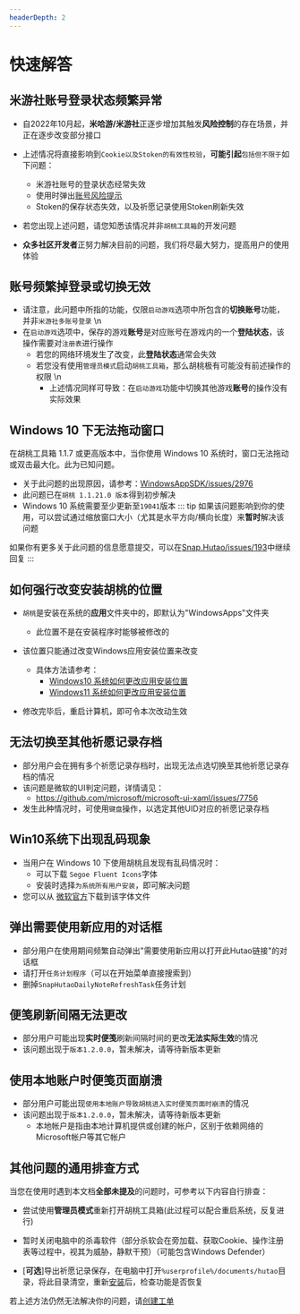 ```yaml
---
headerDepth: 2
---
```


# 快速解答

## 米游社账号登录状态频繁异常
- 自2022年10月起，**米哈游/米游社**正逐步增加其触发**风险控制**的存在场景，并正在逐步改变部分接口

- 上述情况将直接影响到`Cookie以及Stoken的有效性校验`，**可能引起**`包括但不限于`如下问题：
  - 米游社账号的登录状态经常失效
  - 使用时弹出[账号风险提示](https://hut.ao/FAQ/mihoyo-risk-tip.html)
  - Stoken的保存状态失效，以及祈愿记录使用Stoken刷新失效
- 若您出现上述问题，请您知悉该情况并非`胡桃工具箱`的开发问题

- **众多社区开发者**正努力解决目前的问题，我们将尽最大努力，提高用户的使用体验

## 账号频繁掉登录或切换无效
- 请注意，此问题中所指的功能，仅限`启动游戏`选项中所包含的**切换账号**功能，并非`米游社多账号登录` \n 
- 在`启动游戏`选项中，保存的游戏**账号**是对应账号在游戏内的一个**登陆状态**，该操作需要对`注册表`进行操作
  - 若您的网络环境发生了改变，此**登陆状态**通常会失效
  - 若您没有使用`管理员模式`启动`胡桃工具箱`，那么胡桃极有可能没有前述操作的权限 \n 
    - 上述情况同样可导致：在`启动游戏`功能中切换其他游戏**账号**的操作没有实际效果

## Windows 10 下无法拖动窗口
在胡桃工具箱 1.1.7 或更高版本中，当你使用 Windows 10 系统时，窗口无法拖动或双击最大化。此为已知问题。
- 关于此问题的出现原因，请参考：[WindowsAppSDK/issues/2976](https://github.com/microsoft/WindowsAppSDK/issues/2976)
- 此问题已在`胡桃 1.1.21.0 版本`得到初步解决
- Windows 10 系统需要至少更新至`19041`版本
::: tip
如果该问题影响到你的使用，可以尝试通过缩放窗口大小（尤其是水平方向/横向长度）来**暂时**解决该问题

如果你有更多关于此问题的信息愿意提交，可以在[Snap.Hutao/issues/193](https://github.com/DGP-Studio/Snap.Hutao/issues/193)中继续回复
:::

## 如何**强行**改变安装**胡桃**的位置
- `胡桃`是安装在系统的**应用**文件夹中的，即默认为"WindowsApps"文件夹
  - 此位置不是在安装程序时能够被修改的

- 该位置只能通过改变Windows应用安装位置来改变
  - 具体方法请参考：
    - [Windows10 系统如何更改应用安装位置](https://jingyan.baidu.com/article/676629976a26a715d51b84ec.html)
    - [Windows11 系统如何更改应用安装位置](https://jingyan.baidu.com/article/915fc414b8ddb010384b2006.html)
- 修改完毕后，重启计算机，即可令本次改动生效

## 无法切换至其他祈愿记录存档
- 部分用户会在拥有多个祈愿记录存档时，出现无法点选切换至其他祈愿记录存档的情况
- 该问题是微软的UI判定问题，详情请见：
  - https://github.com/microsoft/microsoft-ui-xaml/issues/7756
- 发生此种情况时，可使用`键盘`操作，以选定其他UID对应的祈愿记录存档

## Win10系统下出现乱码现象
- 当用户在 Windows 10 下使用胡桃且发现有乱码情况时：
  - 可以下载 `Segoe Fluent Icons`字体
  - 安装时选择`为系统所有用户安装`，即可解决问题
- 您可以从 [微软官方](https://aka.ms/SegoeFluentIcons)下载到该字体文件

## 弹出需要使用新应用的对话框
- 部分用户在使用期间频繁自动弹出"需要使用新应用以打开此Hutao链接"的对话框
- 请打开`任务计划程序`（可以在开始菜单直接搜索到）
- 删掉`SnapHutaoDailyNoteRefreshTask`任务计划

## **便笺**刷新间隔无法更改
- 部分用户可能出现**实时便笺**刷新间隔时间的更改**无法实际生效**的情况
- 该问题出现于`版本1.2.0.0`，暂未解决，请等待新版本更新

## 使用本地账户时便笺页面崩溃
- 部分用户可能出现`使用本地账户导致胡桃进入实时便笺页面时崩溃`的情况
- 该问题出现于`版本1.2.0.0`，暂未解决，请等待新版本更新
  - 本地帐户是指由本地计算机提供或创建的帐户，区别于依赖网络的Microsoft帐户等其它帐户

## 其他问题的通用排查方式
当您在使用时遇到本文档**全部未提及**的问题时，可参考以下内容自行排查：

- 尝试使用**管理员模式**重新打开胡桃工具箱(此过程可以配合重启系统，反复进行)

- 暂时关闭电脑中的杀毒软件（部分杀软会在旁加载、获取Cookie、操作注册表等过程中，视其为威胁，静默干预）（可能包含Windows Defender）

- [**可选**]导出祈愿记录保存，在电脑中打开`%userprofile%/documents/hutao`目录，将此目录清空，重新[安装](https://hut.ao/quick-start.html)后，检查功能是否恢复

若上述方法仍然无法解决你的问题，请[创建工单](https://hut.ao/statements/bug-report.html)

